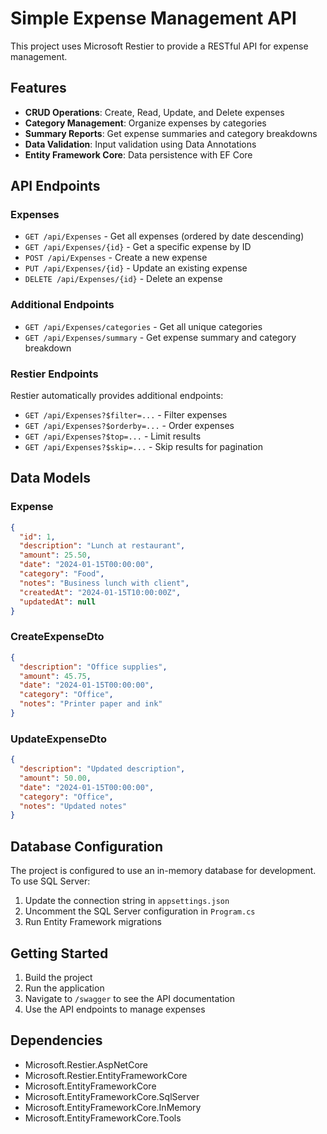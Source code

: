 # Simple Expense Management API

This project uses Microsoft Restier to provide a RESTful API for expense management.

## Features

- **CRUD Operations**: Create, Read, Update, and Delete expenses
- **Category Management**: Organize expenses by categories
- **Summary Reports**: Get expense summaries and category breakdowns
- **Data Validation**: Input validation using Data Annotations
- **Entity Framework Core**: Data persistence with EF Core

## API Endpoints

### Expenses

- `GET /api/Expenses` - Get all expenses (ordered by date descending)
- `GET /api/Expenses/{id}` - Get a specific expense by ID
- `POST /api/Expenses` - Create a new expense
- `PUT /api/Expenses/{id}` - Update an existing expense
- `DELETE /api/Expenses/{id}` - Delete an expense

### Additional Endpoints

- `GET /api/Expenses/categories` - Get all unique categories
- `GET /api/Expenses/summary` - Get expense summary and category breakdown

### Restier Endpoints

Restier automatically provides additional endpoints:
- `GET /api/Expenses?$filter=...` - Filter expenses
- `GET /api/Expenses?$orderby=...` - Order expenses
- `GET /api/Expenses?$top=...` - Limit results
- `GET /api/Expenses?$skip=...` - Skip results for pagination

## Data Models

### Expense
```json
{
  "id": 1,
  "description": "Lunch at restaurant",
  "amount": 25.50,
  "date": "2024-01-15T00:00:00",
  "category": "Food",
  "notes": "Business lunch with client",
  "createdAt": "2024-01-15T10:00:00Z",
  "updatedAt": null
}
```

### CreateExpenseDto
```json
{
  "description": "Office supplies",
  "amount": 45.75,
  "date": "2024-01-15T00:00:00",
  "category": "Office",
  "notes": "Printer paper and ink"
}
```

### UpdateExpenseDto
```json
{
  "description": "Updated description",
  "amount": 50.00,
  "date": "2024-01-15T00:00:00",
  "category": "Office",
  "notes": "Updated notes"
}
```

## Database Configuration

The project is configured to use an in-memory database for development. To use SQL Server:

1. Update the connection string in `appsettings.json`
2. Uncomment the SQL Server configuration in `Program.cs`
3. Run Entity Framework migrations

## Getting Started

1. Build the project
2. Run the application
3. Navigate to `/swagger` to see the API documentation
4. Use the API endpoints to manage expenses

## Dependencies

- Microsoft.Restier.AspNetCore
- Microsoft.Restier.EntityFrameworkCore
- Microsoft.EntityFrameworkCore
- Microsoft.EntityFrameworkCore.SqlServer
- Microsoft.EntityFrameworkCore.InMemory
- Microsoft.EntityFrameworkCore.Tools
